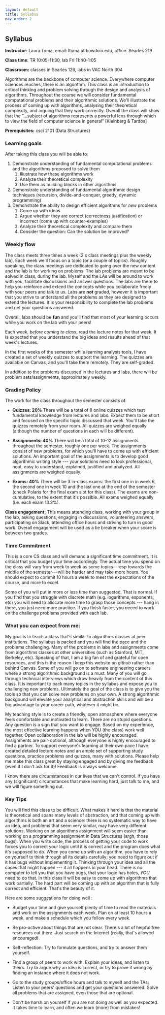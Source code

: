 ```yaml
---
layout: default 
title: Syllabus
nav_order: 2
---
```



## Syllabus


__Instructor:__ Laura Toma, email: ltoma at bowdoin.edu, office: Searles 219 

__Class time:__  TR 10:05-11:30, lab Fri 11:40-1:05

__Classroom:__  classes in Searles 126, labs in VAC North 304


Algorithms are the backbone of computer science. Everywhere computer sciences reaches, there is an algorithm.  This class is an introduction to critical thinking and problem solving through the design and analysis of algorithms.   Throughout the course we will consider fundamental computational problems and their algorithmic solutions. We'll illustrate the process of coming up with algorithms, analysing their theoretical complexity, and arguing that they  work correctly. Overall the class will show that the "...subject of algorithms represents a powerful lens through which to view the field of computer science in general" [Kleinberg & Tardos]

**Prerequisites:** csci 2101 (Data Structures)

### Learning goals 
After taking this class you will be able to: 

  1. Demonstrate understanding of fundamental computational problems and the algorithms proposed to solve them
      1. Illustrate how these algorithms work
      2. Analyze their theoretical complexity 
      3. Use them as building blocks in other  algorithms 
  2. Demonstrate understanding of fundamental algorithmic design techniques (recursion, divide-and-conquer, greedy, dynamic programming)
  3. Demonstrate the ability to design efficient algorithms for _new_ problems 
      1. Come up with ideas
      2. Argue whether they are correct (correctness justification) or incorrect (come up with counter-examples)
      3. Analyze their theoretical complexity and compare them
      4. Consider the question: Can the solution be improved?
  


  

### Weekly flow

The class meets three times a week (2 x class meetings plus the weekly lab). Each week we'll focus on a topic (or a couple of topics).  Roughly speaking, the class meetings are dedicated to going over the new content and the  lab is for working on problems.  The lab problems are meant to be solved in class, during the lab. Myself and the LAs will be around to work with you, facilitate discussions and answer  questions. The labs are there to help you reinforce and extend the concepts while you collaborate freely with your peers and talk to us. Labs are __not__ graded, however it is important that you strive to understand all the problems as they are designed  to extend the lectures.  It is your responsibility to complete the lab problems and get your questions answered.   

Overall, labs should be __fun__  and you'll find that most of your learning occurs while you work on the lab with your peers! 

Each week, _before coming to class_,  read  the lecture notes for that week. It is expected that you understand the big ideas and results ahead of that week's lectures.  
       
In the first weeks of the semester while learning analysis tools, I have created a set of weekly quizzes to support the learning. The quizzes are available on Canvas, and you'll take them remotely.  They are self-graded.
       
In addition to the problems discussed in the lectures and labs, there will be problem sets/assignments, approximately weekly. 
 
  
### Grading Policy 

The work for the class throughout the semester consists of:  

- __Quizzes: 20%__ There will be a total of 8 online quizzes which test  fundamental  knowledge from lectures and labs. Expect them to be short and focused on the specific topic discussed that week.  You'll take the quizzes remotely from your room.  All quizzes are weighed equally (although the number of questions in each will be different).

- __Assignments: 40%__ There will be a total of 10-12 assignments throughout the semester, roughly one per week. The assignments consist of new problems, for which you'll have to come up with efficient solutions. An important  goal of the assignments is to develop good algorithmic writing style --- your solutions  need to look professional, neat, easy to understand, explained, justified and analyzed.   All assignments are weighed equally. 

- __Exams: 40%__ There will be 3 in-class exams: the first one in in week 6, the second one in week 10 and the last one at the end of the semester (check Polaris for the final exam slot for this class).  The exams are non-cumulative, to the extent that it's possible. All exams weighed equally (i.e. each exam 13.3%).

__Class engagement:__ This means attending class, working with your group in the lab, asking questions, engaging in discussions, volunteering answers,  participating on Slack, attending office hours and striving to turn in good work. Overall engagement will be used as a tie breaker when your score is between two grades.  




### Time Commitment
This is a core CS class and will demand a significant time commitment. It is critical that you budget your time accordingly.  The actual time you spend on the class will vary from week to week as some topics---esp towards the middle of the semester---will be harder and may take more hours. You should expect to commit 10 hours a week to meet the expectations of the course, and  more to excel.

Some of you will put in more or less time than suggested. That is normal.  If you find that you struggle with discrete math (e.g. logarithms, exponents, etc) you will need to allocate more time to grasp those concepts --- hang in there, you just need more practice. If you finish faster, you neeed to work on the challenge problems provided with each lab. 


### What you can expect from me: 

My goal is to teach a class that's similar to algorithms classes at peer institutions. The  syllabus is packed and you will find the pace and the problems challenging. Many of the problems in labs and assignments come from algorithms classes at other universities (such as Stanford, MIT, Berkeley, etc).  Speaking of that, I am a big fan of and grateful for open resources, and this is the reason I keep this website on _github_ rather than behind Canvas.   Some of you will go on to software engineering careers where  a strong algorithmic background is a must.  Many of you will go through technical interviews which draw heavily from the content of this class. It is important to pack  many topics  in the syllabus and expose you to challenging new problems.  Ultimately the goal of the class is to give you the tools so that  you can solve  new problems on your own.   A strong algorithmic backgound will elevate your analytical and abstraction skills and will be a big advantage to your  career path, whatever it might be. 

My teaching style is to create a friendly, open atmosphere where everyone feels comfortable and motivated to learn. There are no stupid questions. Any question is a sign that you want to engage. Based on my experience, the most effective learning happens when YOU (the class) work well together.  Open collaboration in the lab will be highly encouraged. Assignments are pair-optional, although everyone is highly encouraged to find a partner.  To support everyone's learning at their own pace  I have created detailed lecture notes and an ample set of supporting study questions, practice problems and quizzes, many with solutions. Please help me make this class great by staying engaged and by giving me feedback (even if I don't ask for it)! Feedback is always welcome. 

I know there are circumstances in our lives that we can't control. If you  have any (significant) circumstances that make learning hard, just talk to me, and we will figure something out. 



### Key Tips
You will  find this class to be difficult. What makes it hard is that the material is theoretical and spans many levels of abstraction, and that coming up with algorithms is both an art and a science: there is no systematic way to have an idea, and problems that seem very similar, may have very different solutions.   Working on an algorithms assignment will seem easier than working on a programming assignment in Data Structures (argh, those bugs). When you write code, the process of getting your code to work forces you to correct your logic until it is correct and the program does what it's supposed to do.   When you come up with an algorithm, you have to rely on yourself to think through all its details carefully; you need to figure out if it has bugs without implementing it. Thinking through your idea and all the cases that might happen --- it all happens in your head. There is no computer to tell you that you have bugs, that your logic has holes,  _YOU_ need to do that. In this class it will be easy to come up with algorithms that work partially.  The hard part will be coming up with an algorithm that is  fully correct and efficient. That's the beauty of it. 



Here are some suggestions for doing well :

* Budget your time  and give yourself plenty of time to read the materials and work on the assignments each week. Plan on at least 10 hours a week, and make a schedule which you follow every week. 

* Be pro-active about things that are not clear. There's a lot of helpful free resources out there. Just search on the Internet (really, that's ~~allowed~~ encouraged).

* Self-reflection: Try to formulate questions, and try to answer them yourself.

* Find a group of peers to work with. Explain your ideas, and listen to theirs. Try to argue why an idea is correct, or try to prove it wrong by finding an instance where it does not work.

* Go to the study groups/office hours and talk to myself and the TAs; Listen to your peers' questions and get your questions answered.
Solve all problems that are assigned, even those that are optional.

* Don't be harsh on yourself if you are not doing as well as you expected. It takes time to learn, and often we learn (more) from mistakes! 


